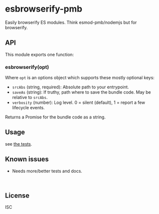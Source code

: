 ﻿
<!--#echo json="package.json" key="name" underline="=" -->
esbrowserify-pmb
================
<!--/#echo -->

<!--#echo json="package.json" key="description" -->
Easily browserify ES modules. Think esmod-pmb/nodemjs but for browserify.
<!--/#echo -->



API
---

This module exports one function:

### esbrowserify(opt)

Where `opt` is an options object which supports these mostly optional keys:

* `srcAbs` (string, required): Absolute path to your entrypoint.
* `saveAs` (string): If truthy, path where to save the bundle code.
  May be relative to `srcAbs`.
* `verbosity` (number): Log level. 0 = silent (default),
  1 = report a few lifecycle events.

Returns a Promise for the bundle code as a string.





Usage
-----

see [the tests](test/).


<!--#toc stop="scan" -->



Known issues
------------

* Needs more/better tests and docs.




&nbsp;


License
-------
<!--#echo json="package.json" key=".license" -->
ISC
<!--/#echo -->
